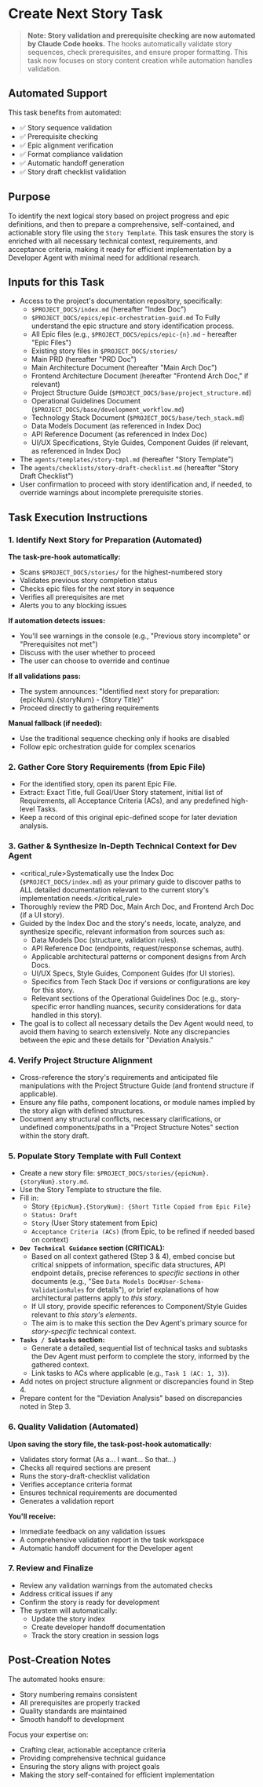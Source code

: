 # Create Next Story Task

> **Note: Story validation and prerequisite checking are now automated by Claude Code hooks.** The hooks automatically validate story sequences, check prerequisites, and ensure proper formatting. This task now focuses on story content creation while automation handles validation.

## Automated Support
This task benefits from automated:
- ✅ Story sequence validation
- ✅ Prerequisite checking
- ✅ Epic alignment verification
- ✅ Format compliance validation
- ✅ Automatic handoff generation
- ✅ Story draft checklist validation

## Purpose

To identify the next logical story based on project progress and epic definitions, and then to prepare a comprehensive, self-contained, and actionable story file using the `Story Template`. This task ensures the story is enriched with all necessary technical context, requirements, and acceptance criteria, making it ready for efficient implementation by a Developer Agent with minimal need for additional research.

## Inputs for this Task

- Access to the project's documentation repository, specifically:
  - `$PROJECT_DOCS/index.md` (hereafter "Index Doc")
  - `$PROJECT_DOCS/epics/epic-orchestration-guid.md` To Fully understand the epic structure and story identification process.
  - All Epic files (e.g., `$PROJECT_DOCS/epics/epic-{n}.md` - hereafter "Epic Files")
  - Existing story files in `$PROJECT_DOCS/stories/`
  - Main PRD (hereafter "PRD Doc")
  - Main Architecture Document (hereafter "Main Arch Doc")
  - Frontend Architecture Document (hereafter "Frontend Arch Doc," if relevant)
  - Project Structure Guide (`$PROJECT_DOCS/base/project_structure.md`)
  - Operational Guidelines Document (`$PROJECT_DOCS/base/development_workflow.md`)
  - Technology Stack Document (`$PROJECT_DOCS/base/tech_stack.md`)
  - Data Models Document (as referenced in Index Doc)
  - API Reference Document (as referenced in Index Doc)
  - UI/UX Specifications, Style Guides, Component Guides (if relevant, as referenced in Index Doc)
- The `agents/templates/story-tmpl.md` (hereafter "Story Template")
- The `agents/checklists/story-draft-checklist.md` (hereafter "Story Draft Checklist")
- User confirmation to proceed with story identification and, if needed, to override warnings about incomplete prerequisite stories.

## Task Execution Instructions

### 1. Identify Next Story for Preparation (Automated)

**The task-pre-hook automatically:**
- Scans `$PROJECT_DOCS/stories/` for the highest-numbered story
- Validates previous story completion status
- Checks epic files for the next story in sequence
- Verifies all prerequisites are met
- Alerts you to any blocking issues

**If automation detects issues:**
- You'll see warnings in the console (e.g., "Previous story incomplete" or "Prerequisites not met")
- Discuss with the user whether to proceed
- The user can choose to override and continue

**If all validations pass:**
- The system announces: "Identified next story for preparation: {epicNum}.{storyNum} - {Story Title}"
- Proceed directly to gathering requirements

**Manual fallback (if needed):**
- Use the traditional sequence checking only if hooks are disabled
- Follow epic orchestration guide for complex scenarios

### 2. Gather Core Story Requirements (from Epic File)

- For the identified story, open its parent Epic File.
- Extract: Exact Title, full Goal/User Story statement, initial list of Requirements, all Acceptance Criteria (ACs), and any predefined high-level Tasks.
- Keep a record of this original epic-defined scope for later deviation analysis.

### 3. Gather & Synthesize In-Depth Technical Context for Dev Agent

- <critical_rule>Systematically use the Index Doc (`$PROJECT_DOCS/index.md`) as your primary guide to discover paths to ALL detailed documentation relevant to the current story's implementation needs.</critical_rule>
- Thoroughly review the PRD Doc, Main Arch Doc, and Frontend Arch Doc (if a UI story).
- Guided by the Index Doc and the story's needs, locate, analyze, and synthesize specific, relevant information from sources such as:
  - Data Models Doc (structure, validation rules).
  - API Reference Doc (endpoints, request/response schemas, auth).
  - Applicable architectural patterns or component designs from Arch Docs.
  - UI/UX Specs, Style Guides, Component Guides (for UI stories).
  - Specifics from Tech Stack Doc if versions or configurations are key for this story.
  - Relevant sections of the Operational Guidelines Doc (e.g., story-specific error handling nuances, security considerations for data handled in this story).
- The goal is to collect all necessary details the Dev Agent would need, to avoid them having to search extensively. Note any discrepancies between the epic and these details for "Deviation Analysis."

### 4. Verify Project Structure Alignment

- Cross-reference the story's requirements and anticipated file manipulations with the Project Structure Guide (and frontend structure if applicable).
- Ensure any file paths, component locations, or module names implied by the story align with defined structures.
- Document any structural conflicts, necessary clarifications, or undefined components/paths in a "Project Structure Notes" section within the story draft.

### 5. Populate Story Template with Full Context

- Create a new story file: `$PROJECT_DOCS/stories/{epicNum}.{storyNum}.story.md`.
- Use the Story Template to structure the file.
- Fill in:
  - Story `{EpicNum}.{StoryNum}: {Short Title Copied from Epic File}`
  - `Status: Draft`
  - `Story` (User Story statement from Epic)
  - `Acceptance Criteria (ACs)` (from Epic, to be refined if needed based on context)
- **`Dev Technical Guidance` section (CRITICAL):**
  - Based on all context gathered (Step 3 & 4), embed concise but critical snippets of information, specific data structures, API endpoint details, precise references to _specific sections_ in other documents (e.g., "See `Data Models Doc#User-Schema-ValidationRules` for details"), or brief explanations of how architectural patterns apply to _this story_.
  - If UI story, provide specific references to Component/Style Guides relevant to _this story's elements_.
  - The aim is to make this section the Dev Agent's primary source for _story-specific_ technical context.
- **`Tasks / Subtasks` section:**
  - Generate a detailed, sequential list of technical tasks and subtasks the Dev Agent must perform to complete the story, informed by the gathered context.
  - Link tasks to ACs where applicable (e.g., `Task 1 (AC: 1, 3)`).
- Add notes on project structure alignment or discrepancies found in Step 4.
- Prepare content for the "Deviation Analysis" based on discrepancies noted in Step 3.

### 6. Quality Validation (Automated)

**Upon saving the story file, the task-post-hook automatically:**
- Validates story format (As a... I want... So that...)
- Checks all required sections are present
- Runs the story-draft-checklist validation
- Verifies acceptance criteria format
- Ensures technical requirements are documented
- Generates a validation report

**You'll receive:**
- Immediate feedback on any validation issues
- A comprehensive validation report in the task workspace
- Automatic handoff document for the Developer agent

### 7. Review and Finalize

- Review any validation warnings from the automated checks
- Address critical issues if any
- Confirm the story is ready for development
- The system will automatically:
  - Update the story index
  - Create developer handoff documentation
  - Track the story creation in session logs

## Post-Creation Notes

The automated hooks ensure:
- Story numbering remains consistent
- All prerequisites are properly tracked
- Quality standards are maintained
- Smooth handoff to development

Focus your expertise on:
- Crafting clear, actionable acceptance criteria
- Providing comprehensive technical guidance
- Ensuring the story aligns with project goals
- Making the story self-contained for efficient implementation
